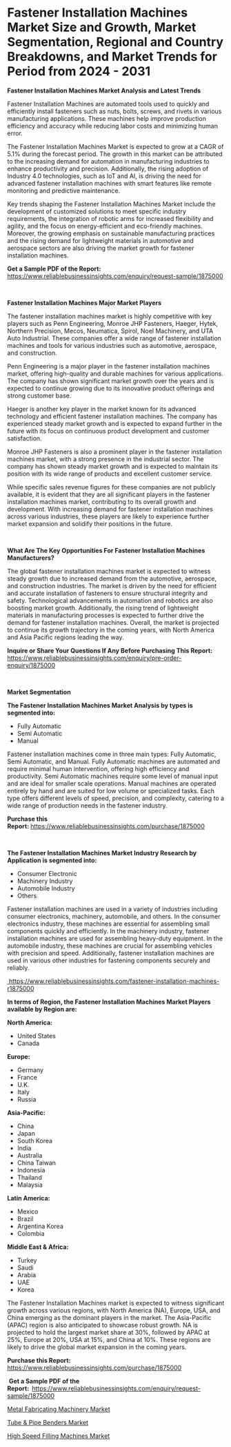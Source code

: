 <p><h1>Fastener Installation Machines Market Size and Growth, Market Segmentation, Regional and Country Breakdowns, and Market Trends for Period from 2024 -  2031</h1></p><p><strong>Fastener Installation Machines Market Analysis and Latest Trends</strong></p>
<p><p>Fastener Installation Machines are automated tools used to quickly and efficiently install fasteners such as nuts, bolts, screws, and rivets in various manufacturing applications. These machines help improve production efficiency and accuracy while reducing labor costs and minimizing human error.</p><p>The Fastener Installation Machines Market is expected to grow at a CAGR of 5.1% during the forecast period. The growth in this market can be attributed to the increasing demand for automation in manufacturing industries to enhance productivity and precision. Additionally, the rising adoption of Industry 4.0 technologies, such as IoT and AI, is driving the need for advanced fastener installation machines with smart features like remote monitoring and predictive maintenance.</p><p>Key trends shaping the Fastener Installation Machines Market include the development of customized solutions to meet specific industry requirements, the integration of robotic arms for increased flexibility and agility, and the focus on energy-efficient and eco-friendly machines. Moreover, the growing emphasis on sustainable manufacturing practices and the rising demand for lightweight materials in automotive and aerospace sectors are also driving the market growth for fastener installation machines.</p></p>
<p><strong>Get a Sample PDF of the Report:&nbsp;</strong> <a href="https://www.reliablebusinessinsights.com/enquiry/request-sample/1875000">https://www.reliablebusinessinsights.com/enquiry/request-sample/1875000</a></p>
<p>&nbsp;</p>
<p><strong>Fastener Installation Machines Major Market Players</strong></p>
<p><p>The fastener installation machines market is highly competitive with key players such as Penn Engineering, Monroe JHP Fasteners, Haeger, Hytek, Northern Precision, Mecos, Neumatica, Spirol, Noel Machinery, and UTA Auto Industrial. These companies offer a wide range of fastener installation machines and tools for various industries such as automotive, aerospace, and construction.</p><p>Penn Engineering is a major player in the fastener installation machines market, offering high-quality and durable machines for various applications. The company has shown significant market growth over the years and is expected to continue growing due to its innovative product offerings and strong customer base.</p><p>Haeger is another key player in the market known for its advanced technology and efficient fastener installation machines. The company has experienced steady market growth and is expected to expand further in the future with its focus on continuous product development and customer satisfaction.</p><p>Monroe JHP Fasteners is also a prominent player in the fastener installation machines market, with a strong presence in the industrial sector. The company has shown steady market growth and is expected to maintain its position with its wide range of products and excellent customer service.</p><p>While specific sales revenue figures for these companies are not publicly available, it is evident that they are all significant players in the fastener installation machines market, contributing to its overall growth and development. With increasing demand for fastener installation machines across various industries, these players are likely to experience further market expansion and solidify their positions in the future.</p></p>
<p>&nbsp;</p>
<p><strong>What Are The Key Opportunities For Fastener Installation Machines Manufacturers?</strong></p>
<p><p>The global fastener installation machines market is expected to witness steady growth due to increased demand from the automotive, aerospace, and construction industries. The market is driven by the need for efficient and accurate installation of fasteners to ensure structural integrity and safety. Technological advancements in automation and robotics are also boosting market growth. Additionally, the rising trend of lightweight materials in manufacturing processes is expected to further drive the demand for fastener installation machines. Overall, the market is projected to continue its growth trajectory in the coming years, with North America and Asia Pacific regions leading the way.</p></p>
<p><strong>Inquire or Share Your Questions If Any Before Purchasing This Report:</strong> <a href="https://www.reliablebusinessinsights.com/enquiry/pre-order-enquiry/1875000">https://www.reliablebusinessinsights.com/enquiry/pre-order-enquiry/1875000</a></p>
<p>&nbsp;</p>
<p><strong>Market Segmentation</strong></p>
<p><strong>The Fastener Installation Machines Market Analysis by types is segmented into:</strong></p>
<p><ul><li>Fully Automatic</li><li>Semi Automatic</li><li>Manual</li></ul></p>
<p><p>Fastener installation machines come in three main types: Fully Automatic, Semi Automatic, and Manual. Fully Automatic machines are automated and require minimal human intervention, offering high efficiency and productivity. Semi Automatic machines require some level of manual input and are ideal for smaller scale operations. Manual machines are operated entirely by hand and are suited for low volume or specialized tasks. Each type offers different levels of speed, precision, and complexity, catering to a wide range of production needs in the fastener industry.</p></p>
<p><strong>Purchase this Report:&nbsp;</strong><a href="https://www.reliablebusinessinsights.com/purchase/1875000">https://www.reliablebusinessinsights.com/purchase/1875000</a></p>
<p>&nbsp;</p>
<p><strong>The Fastener Installation Machines Market Industry Research by Application is segmented into:</strong></p>
<p><ul><li>Consumer Electronic</li><li>Machinery Industry</li><li>Automobile Industry</li><li>Others</li></ul></p>
<p><p>Fastener installation machines are used in a variety of industries including consumer electronics, machinery, automobile, and others. In the consumer electronics industry, these machines are essential for assembling small components quickly and efficiently. In the machinery industry, fastener installation machines are used for assembling heavy-duty equipment. In the automobile industry, these machines are crucial for assembling vehicles with precision and speed. Additionally, fastener installation machines are used in various other industries for fastening components securely and reliably.</p></p>
<p><a href="https://www.reliablebusinessinsights.com/fastener-installation-machines-r1875000">&nbsp;https://www.reliablebusinessinsights.com/fastener-installation-machines-r1875000</a></p>
<p><strong>In terms of Region, the Fastener Installation Machines Market Players available by Region are:</strong></p>
<p>
    <p> <strong> North America: </strong>
        <ul>
            <li>United States</li>
            <li>Canada</li>
        </ul>
        </p> 
    <p> <strong> Europe: </strong>
        <ul>
            <li>Germany</li>
            <li>France</li>
            <li>U.K.</li>
            <li>Italy</li>
            <li>Russia</li>
        </ul>
        </p> 
    <p> <strong> Asia-Pacific: </strong>
        <ul>
            <li>China</li>
            <li>Japan</li>
            <li>South Korea</li>
            <li>India</li>
            <li>Australia</li>
            <li>China Taiwan</li>
            <li>Indonesia</li>
            <li>Thailand</li>
            <li>Malaysia</li>
        </ul>
        </p> 
    <p> <strong> Latin America: </strong>
        <ul>
            <li>Mexico</li>
            <li>Brazil</li>
            <li>Argentina Korea</li>
            <li>Colombia</li>
        </ul>
        </p> 
    <p> <strong> Middle East & Africa: </strong>
        <ul>
            <li>Turkey</li>
            <li>Saudi</li>
            <li>Arabia</li>
            <li>UAE</li>
            <li>Korea</li>
        </ul>
    </p>
    </p>
<p><p>The Fastener Installation Machines market is expected to witness significant growth across various regions, with North America (NA), Europe, USA, and China emerging as the dominant players in the market. The Asia-Pacific (APAC) region is also anticipated to showcase robust growth. NA is projected to hold the largest market share at 30%, followed by APAC at 25%, Europe at 20%, USA at 15%, and China at 10%. These regions are likely to drive the global market expansion in the coming years.</p></p>
<p><strong>Purchase this Report: </strong><a href="https://www.reliablebusinessinsights.com/purchase/1875000">https://www.reliablebusinessinsights.com/purchase/1875000</a></p>
<p>&nbsp;<strong>Get a Sample PDF of the Report:&nbsp;&nbsp;</strong><a href="https://www.reliablebusinessinsights.com/enquiry/request-sample/1875000">https://www.reliablebusinessinsights.com/enquiry/request-sample/1875000</a></p>
<p><strong></strong></p>
<p><p><a href="https://github.com/muhammadasraf467/Market-Research-Report-List-1/blob/main/metal-fabricating-machinery-market.md">Metal Fabricating Machinery Market</a></p><p><a href="https://github.com/gikababa4/Market-Research-Report-List-1/blob/main/tube-pipe-benders-market.md">Tube & Pipe Benders Market</a></p><p><a href="https://github.com/mabutironaldo/Market-Research-Report-List-5/blob/main/high-speed-filling-machines-market.md">High Speed Filling Machines Market</a></p></p>